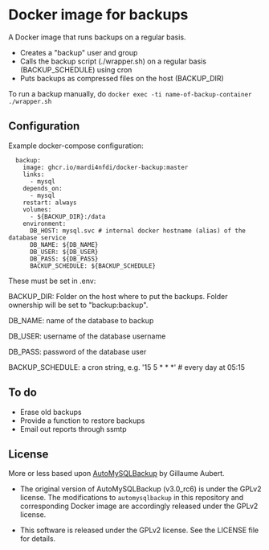 Docker image for backups
========================
A Docker image that runs backups on a regular basis.

* Creates a "backup" user and group
* Calls the backup script (./wrapper.sh) on a regular basis (BACKUP_SCHEDULE) using cron
* Puts backups as compressed files on the host (BACKUP_DIR)

To run a backup manually, do `docker exec -ti name-of-backup-container ./wrapper.sh`

Configuration
-------------

Example docker-compose configuration:

```
  backup:
    image: ghcr.io/mardi4nfdi/docker-backup:master
    links:
      - mysql
    depends_on:
      - mysql
    restart: always
    volumes:
      - ${BACKUP_DIR}:/data
    environment:
      DB_HOST: mysql.svc # internal docker hostname (alias) of the database service
      DB_NAME: ${DB_NAME}
      DB_USER: ${DB_USER}
      DB_PASS: ${DB_PASS}
      BACKUP_SCHEDULE: ${BACKUP_SCHEDULE}
```

These must be set in .env:

BACKUP_DIR: Folder on the host where to put the backups. Folder ownership will be set to "backup:backup".

DB_NAME: name of the database to backup

DB_USER: username of the database username

DB_PASS: password of the database user

BACKUP_SCHEDULE: a cron string, e.g. '15 5 * * *' # every day at 05:15

To do
------
* Erase old backups
* Provide a function to restore backups
* Email out reports through ssmtp

License
-------
More or less based upon [AutoMySQLBackup](https://github.com/guillaumeaubert/automysqlbackup-docker) by Gillaume Aubert.

* The original version of AutoMySQLBackup (v3.0_rc6) is under the GPLv2
license. The modifications to `automysqlbackup` in this repository and
corresponding Docker image are accordingly released under the GPLv2 license.

* This software is released under the GPLv2 license. See the LICENSE file for
details.
